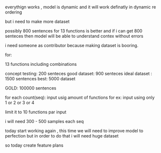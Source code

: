 everythign works , model is dynamic 
and it will work definatly in dynamic re ordering

but i need to make more dataset

possibly 800 sentences for 13 functions is better
and if i can get 800 senteces then model will be able to understand contex without errors


i need someone as contributor because making dataset is booring.


for:

13 functions including combinations

concept testing: 200 senteces
good dataset: 900 senteces
ideal dataset : 1500 sentences
best: 5000 dataset 

GOLD: 100000 sentences 


for each count(seq): input usig amount of functions
for ex: input using only 1 or 2 or 3 or 4

limit it to 10 functions par input

i will need 300 - 500 samples each seq

today start working again , this time we will need to improve model to perfection
but in order to do that i will need huge dataset

so today create feature plans

